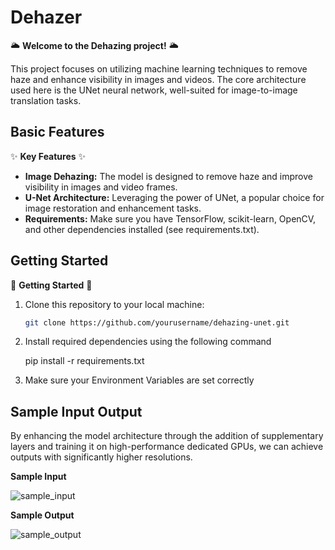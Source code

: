 # Dehazer

🌥️ **Welcome to the Dehazing project!** 🌥️

This project focuses on utilizing machine learning techniques to remove haze and enhance visibility in images and videos. The core architecture used here is the UNet neural network, well-suited for image-to-image translation tasks.

## Basic Features

✨ **Key Features** ✨

- **Image Dehazing:** The model is designed to remove haze and improve visibility in images and video frames.
- **U-Net Architecture:** Leveraging the power of UNet, a popular choice for image restoration and enhancement tasks.
- **Requirements:** Make sure you have TensorFlow, scikit-learn, OpenCV, and other dependencies installed (see requirements.txt).

## Getting Started

🚀 **Getting Started** 🚀

1. Clone this repository to your local machine:

   ```bash
   git clone https://github.com/yourusername/dehazing-unet.git


2. Install required dependencies using the following command

   pip install -r requirements.txt

3. Make sure your Environment Variables are set correctly

## Sample Input Output

By enhancing the model architecture through the addition of supplementary layers and training it on high-performance dedicated GPUs, we can achieve outputs with significantly higher resolutions.  

**Sample Input**

![sample_input](https://github.com/rpaulwastaken/dehazer/assets/136478346/35976fb2-83f2-49a2-b36f-2f3bcc18c822)


**Sample Output**

![sample_output](https://github.com/rpaulwastaken/dehazer/assets/136478346/5d8c58ee-4ad2-4530-b2b6-77e7ed2c67e2)




